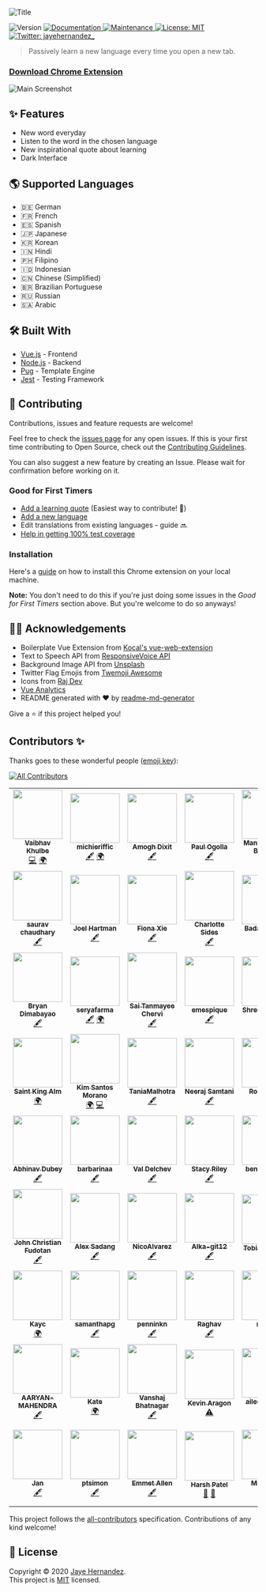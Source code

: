 ![Title](docs/screenshots/title.png)

<p>
  <img alt="Version" src="https://img.shields.io/badge/version-1.0.9-blue.svg?cacheSeconds=2592000" />
  <a href="https://github.com/jayehernandez/letra#readme" target="_blank">
    <img alt="Documentation" src="https://img.shields.io/badge/documentation-yes-brightgreen.svg" />
  </a>
  <a href="https://github.com/jayehernandez/letra/graphs/commit-activity" target="_blank">
    <img alt="Maintenance" src="https://img.shields.io/badge/Maintained%3F-yes-green.svg" />
  </a>
  <a href="https://github.com/jayehernandez/letra-extension/blob/master/LICENSE" target="_blank">
    <img alt="License: MIT" src="https://img.shields.io/github/license/jayehernandez/letra-extension" />
  </a>
  <a href="https://twitter.com/jayehernandez_" target="_blank">
    <img alt="Twitter: jayehernandez_" src="https://img.shields.io/twitter/follow/jayehernandez_.svg?style=social" />
  </a>
</p>

> Passively learn a new language every time you open a new tab.

### [Download Chrome Extension](https://chrome.google.com/webstore/detail/letra/cjodkkjokggcaeacdhjliobekbnnmoio)

![Main Screenshot](docs/screenshots/main_screenshot.png)

## ✨ Features
- New word everyday
- Listen to the word in the chosen language
- New inspirational quote about learning
- Dark Interface

## 🌎 Supported Languages
- 🇩🇪 German
- 🇫🇷 French
- 🇪🇸 Spanish
- 🇯🇵 Japanese
- 🇰🇷 Korean
- 🇮🇳 Hindi
- 🇵🇭 Filipino
- 🇮🇩 Indonesian
- 🇨🇳 Chinese (Simplified)
- 🇧🇷 Brazilian Portuguese
- 🇷🇺 Russian
- 🇸🇦 Arabic

## 🛠 Built With

* [Vue.js](https://vuejs.org/) - Frontend
* [Node.js](https://nodejs.org/en/) - Backend
* [Pug](https://pugjs.org/api/getting-started.html) - Template Engine
* [Jest](https://jestjs.io/) - Testing Framework

## 🤝 Contributing

Contributions, issues and feature requests are welcome!<br />

Feel free to check the [issues page](https://github.com/jayehernandez/letra-extension/issues) for any open issues. If this is your first time contributing to Open Source, check out the [Contributing Guidelines](https://github.com/jayehernandez/letra-extension/blob/master/docs/how_to_contribute.md).

You can also suggest a new feature by creating an Issue. Please wait for confirmation before working on it.

### Good for First Timers

- [Add a learning quote](https://github.com/jayehernandez/letra-extension/blob/master/docs/new_quote.md) (Easiest way to contribute! 🚀)
- [Add a new language](https://github.com/jayehernandez/letra-extension/blob/master/docs/new_language.md)
- Edit translations from existing languages - guide 🔜
- [Help in getting 100% test coverage](https://github.com/jayehernandez/letra-extension/blob/master/docs/testing_guidelines.md)

### Installation

Here's a [guide](https://github.com/jayehernandez/letra-extension/blob/master/docs/how_to_install.md) on how to install this Chrome extension on your local machine.

**Note:** You don't need to do this if you're just doing some issues in the _Good for First Timers_ section above. But you're welcome to do so anyways!

## 🙏🏻 Acknowledgements

* Boilerplate Vue Extension from [Kocal's vue-web-extension](https://github.com/Kocal/vue-web-extension)
* Text to Speech API from [ResponsiveVoice API](https://responsivevoice.org/api/)
* Background Image API from [Unsplash](https://unsplash.com/developers)
* Twitter Flag Emojis from [Twemoji Awesome](https://github.com/ellekasai/twemoji-awesome)
* Icons from [Raj Dev](https://freeicons.io/profile/714)
* [Vue Analytics](https://github.com/MatteoGabriele/vue-analytics)
* README generated with ❤️ by [readme-md-generator](https://github.com/kefranabg/readme-md-generator)

Give a ⭐️ if this project helped you!

## Contributors ✨

Thanks goes to these wonderful people ([emoji key](https://allcontributors.org/docs/en/emoji-key)):

<!-- ALL-CONTRIBUTORS-BADGE:START - Do not remove or modify this section -->
[![All Contributors](https://img.shields.io/badge/all_contributors-63-orange.svg?style=flat-square)](#contributors-)
<!-- ALL-CONTRIBUTORS-BADGE:END -->

<!-- ALL-CONTRIBUTORS-LIST:START - Do not remove or modify this section -->
<!-- prettier-ignore-start -->
<!-- markdownlint-disable -->
<table>
  <tr>
    <td align="center"><a href="https://about.me/vaibhav_khulbe"><img src="https://avatars0.githubusercontent.com/u/11731837?v=4" width="100px;" alt=""/><br /><sub><b>Vaibhav Khulbe</b></sub></a><br /><a href="https://github.com/jayehernandez/letra-extension/commits?author=Kvaibhav01" title="Code">💻</a> <a href="#translation-Kvaibhav01" title="Translation">🌍</a></td>
    <td align="center"><a href="https://github.com/michieriffic"><img src="https://avatars1.githubusercontent.com/u/12575688?v=4" width="100px;" alt=""/><br /><sub><b>michieriffic</b></sub></a><br /><a href="#content-michieriffic" title="Content">🖋</a> <a href="#translation-michieriffic" title="Translation">🌍</a></td>
    <td align="center"><a href="https://github.com/fluorspar20"><img src="https://avatars0.githubusercontent.com/u/59736770?v=4" width="100px;" alt=""/><br /><sub><b>Amogh Dixit</b></sub></a><br /><a href="#content-fluorspar20" title="Content">🖋</a></td>
    <td align="center"><a href="https://github.com/paulzay"><img src="https://avatars3.githubusercontent.com/u/29974825?v=4" width="100px;" alt=""/><br /><sub><b>Paul Ogolla</b></sub></a><br /><a href="#content-paulzay" title="Content">🖋</a></td>
    <td align="center"><a href="https://www.linkedin.com/in/imanishbarnwal/"><img src="https://avatars0.githubusercontent.com/u/46371923?v=4" width="100px;" alt=""/><br /><sub><b>Manish Kumar Barnwal</b></sub></a><br /><a href="#content-imanishbarnwal" title="Content">🖋</a></td>
    <td align="center"><a href="http://jemgaleon.github.io"><img src="https://avatars0.githubusercontent.com/u/10969278?v=4" width="100px;" alt=""/><br /><sub><b>Jem Galeon</b></sub></a><br /><a href="#content-jemgaleon" title="Content">🖋</a> <a href="#translation-jemgaleon" title="Translation">🌍</a></td>
    <td align="center"><a href="https://github.com/RaymondLZhou"><img src="https://avatars2.githubusercontent.com/u/59544754?v=4" width="100px;" alt=""/><br /><sub><b>Raymond Zhou</b></sub></a><br /><a href="#content-RaymondLZhou" title="Content">🖋</a></td>
  </tr>
  <tr>
    <td align="center"><a href="http:// https://saurav-jaat.github.io/Website/"><img src="https://avatars2.githubusercontent.com/u/55060238?v=4" width="100px;" alt=""/><br /><sub><b>saurav chaudhary</b></sub></a><br /><a href="#content-saurav-jaat" title="Content">🖋</a></td>
    <td align="center"><a href="http://joelh.art"><img src="https://avatars0.githubusercontent.com/u/65033855?v=4" width="100px;" alt=""/><br /><sub><b>Joel Hartman</b></sub></a><br /><a href="#content-joelhart" title="Content">🖋</a></td>
    <td align="center"><a href="https://github.com/xiefiona"><img src="https://avatars3.githubusercontent.com/u/25620518?v=4" width="100px;" alt=""/><br /><sub><b>Fiona Xie</b></sub></a><br /><a href="#content-xiefiona" title="Content">🖋</a></td>
    <td align="center"><a href="https://github.com/charsides"><img src="https://avatars1.githubusercontent.com/u/59448807?v=4" width="100px;" alt=""/><br /><sub><b>Charlotte Sides</b></sub></a><br /><a href="#content-charsides" title="Content">🖋</a></td>
    <td align="center"><a href="https://github.com/BadaroThiago"><img src="https://avatars2.githubusercontent.com/u/65410275?v=4" width="100px;" alt=""/><br /><sub><b>BadaroThiago</b></sub></a><br /><a href="#content-BadaroThiago" title="Content">🖋</a></td>
    <td align="center"><a href="https://github.com/tbarland77"><img src="https://avatars2.githubusercontent.com/u/15313520?v=4" width="100px;" alt=""/><br /><sub><b>Timothy Barland</b></sub></a><br /><a href="#content-tbarland77" title="Content">🖋</a> <a href="https://github.com/jayehernandez/letra-extension/commits?author=tbarland77" title="Code">💻</a> <a href="https://github.com/jayehernandez/letra-extension/commits?author=tbarland77" title="Tests">⚠️</a></td>
    <td align="center"><a href="https://github.com/claire-thompson"><img src="https://avatars3.githubusercontent.com/u/60275489?v=4" width="100px;" alt=""/><br /><sub><b>Claire Thompson</b></sub></a><br /><a href="#content-claire-thompson" title="Content">🖋</a></td>
  </tr>
  <tr>
    <td align="center"><a href="https://github.com/brianxfury"><img src="https://avatars1.githubusercontent.com/u/46956022?v=4" width="100px;" alt=""/><br /><sub><b>Bryan Dimabayao</b></sub></a><br /><a href="#content-brianxfury" title="Content">🖋</a></td>
    <td align="center"><a href="https://github.com/seryafarma"><img src="https://avatars0.githubusercontent.com/u/3274071?v=4" width="100px;" alt=""/><br /><sub><b>seryafarma</b></sub></a><br /><a href="#content-seryafarma" title="Content">🖋</a> <a href="#translation-seryafarma" title="Translation">🌍</a></td>
    <td align="center"><a href="https://github.com/sai-chervi"><img src="https://avatars2.githubusercontent.com/u/26706838?v=4" width="100px;" alt=""/><br /><sub><b>Sai Tanmayee Chervi</b></sub></a><br /><a href="#content-sai-chervi" title="Content">🖋</a></td>
    <td align="center"><a href="https://github.com/emespique"><img src="https://avatars2.githubusercontent.com/u/64101384?v=4" width="100px;" alt=""/><br /><sub><b>emespique</b></sub></a><br /><a href="#content-emespique" title="Content">🖋</a></td>
    <td align="center"><a href="https://github.com/shreesh5"><img src="https://avatars2.githubusercontent.com/u/31484465?v=4" width="100px;" alt=""/><br /><sub><b>Shreesh Nayak</b></sub></a><br /><a href="#content-shreesh5" title="Content">🖋</a></td>
    <td align="center"><a href="https://www.linkedin.com/in/dexter-dacanay-028a0249/"><img src="https://avatars2.githubusercontent.com/u/6574725?v=4" width="100px;" alt=""/><br /><sub><b>Dexter L. Dacanay</b></sub></a><br /><a href="#translation-dacster13" title="Translation">🌍</a></td>
    <td align="center"><a href="http://linkedin.com/in/danaredena"><img src="https://avatars3.githubusercontent.com/u/25056256?v=4" width="100px;" alt=""/><br /><sub><b>Dana Kathleen Redeña</b></sub></a><br /><a href="#translation-danaredena" title="Translation">🌍</a></td>
  </tr>
  <tr>
    <td align="center"><a href="https://github.com/aynfrancesco06"><img src="https://avatars1.githubusercontent.com/u/56792014?v=4" width="100px;" alt=""/><br /><sub><b>Saint King Alm</b></sub></a><br /><a href="#translation-aynfrancesco06" title="Translation">🌍</a></td>
    <td align="center"><a href="http://kimberrypi.me"><img src="https://avatars2.githubusercontent.com/u/20434382?v=4" width="100px;" alt=""/><br /><sub><b>Kim Santos Morano</b></sub></a><br /><a href="#translation-kimberrypi" title="Translation">🌍</a> <a href="https://github.com/jayehernandez/letra-extension/commits?author=kimberrypi" title="Code">💻</a></td>
    <td align="center"><a href="https://github.com/TaniaMalhotra"><img src="https://avatars2.githubusercontent.com/u/62426189?v=4" width="100px;" alt=""/><br /><sub><b>TaniaMalhotra</b></sub></a><br /><a href="#content-TaniaMalhotra" title="Content">🖋</a></td>
    <td align="center"><a href="http://neerajsamtani.me"><img src="https://avatars1.githubusercontent.com/u/39165106?v=4" width="100px;" alt=""/><br /><sub><b>Neeraj Samtani</b></sub></a><br /><a href="#content-neerajsamtani" title="Content">🖋</a></td>
    <td align="center"><a href="https://github.com/SeemsRocky"><img src="https://avatars2.githubusercontent.com/u/36709334?v=4" width="100px;" alt=""/><br /><sub><b>Rocky Liao</b></sub></a><br /><a href="#content-SeemsRocky" title="Content">🖋</a></td>
    <td align="center"><a href="http://closing-duration.000webhostapp.com/"><img src="https://avatars2.githubusercontent.com/u/42830166?v=4" width="100px;" alt=""/><br /><sub><b>Sonu Raghuwanshi</b></sub></a><br /><a href="#content-sonuraghuwanshi" title="Content">🖋</a></td>
    <td align="center"><a href="https://github.com/Zaiba123"><img src="https://avatars2.githubusercontent.com/u/31022543?v=4" width="100px;" alt=""/><br /><sub><b>Zaiba Iqbal</b></sub></a><br /><a href="#content-Zaiba123" title="Content">🖋</a></td>
  </tr>
  <tr>
    <td align="center"><a href="https://github.com/abhinavdubeyad9"><img src="https://avatars2.githubusercontent.com/u/49772834?v=4" width="100px;" alt=""/><br /><sub><b>Abhinav Dubey</b></sub></a><br /><a href="#content-abhinavdubeyad9" title="Content">🖋</a></td>
    <td align="center"><a href="https://github.com/barbarinaa"><img src="https://avatars2.githubusercontent.com/u/41013205?v=4" width="100px;" alt=""/><br /><sub><b>barbarinaa</b></sub></a><br /><a href="#content-barbarinaa" title="Content">🖋</a></td>
    <td align="center"><a href="https://github.com/Btwonu"><img src="https://avatars0.githubusercontent.com/u/58858490?v=4" width="100px;" alt=""/><br /><sub><b>Val Delchev</b></sub></a><br /><a href="#content-Btwonu" title="Content">🖋</a></td>
    <td align="center"><a href="http://stacy-riley.com"><img src="https://avatars3.githubusercontent.com/u/63427576?v=4" width="100px;" alt=""/><br /><sub><b>Stacy Riley</b></sub></a><br /><a href="#content-Stacy-Riley" title="Content">🖋</a></td>
    <td align="center"><a href="http://bengovernali.com"><img src="https://avatars3.githubusercontent.com/u/39890388?v=4" width="100px;" alt=""/><br /><sub><b>bengovernali</b></sub></a><br /><a href="#content-bengovernali" title="Content">🖋</a></td>
    <td align="center"><a href="https://twitter.com/tiresandplanes"><img src="https://avatars3.githubusercontent.com/u/25542712?v=4" width="100px;" alt=""/><br /><sub><b>Gary Beardsley</b></sub></a><br /><a href="#content-tiresc" title="Content">🖋</a></td>
    <td align="center"><a href="https://github.com/jkfliu"><img src="https://avatars0.githubusercontent.com/u/38794392?v=4" width="100px;" alt=""/><br /><sub><b>Jason Liu</b></sub></a><br /><a href="#translation-jkfliu" title="Translation">🌍</a> <a href="#content-jkfliu" title="Content">🖋</a></td>
  </tr>
  <tr>
    <td align="center"><a href="https://github.com/jcfudotan"><img src="https://avatars3.githubusercontent.com/u/60477749?v=4" width="100px;" alt=""/><br /><sub><b>John Christian Fudotan</b></sub></a><br /><a href="#content-jcfudotan" title="Content">🖋</a></td>
    <td align="center"><a href="https://github.com/alexanfr"><img src="https://avatars0.githubusercontent.com/u/40047582?v=4" width="100px;" alt=""/><br /><sub><b>Alex Sadang</b></sub></a><br /><a href="#content-alexanfr" title="Content">🖋</a></td>
    <td align="center"><a href="https://github.com/nicolas-alv3"><img src="https://avatars2.githubusercontent.com/u/42628386?v=4" width="100px;" alt=""/><br /><sub><b>NicoAlvarez</b></sub></a><br /><a href="#content-nicolas-alv3" title="Content">🖋</a></td>
    <td align="center"><a href="https://github.com/Alka-git12"><img src="https://avatars3.githubusercontent.com/u/58396306?v=4" width="100px;" alt=""/><br /><sub><b>Alka-git12</b></sub></a><br /><a href="#content-Alka-git12" title="Content">🖋</a></td>
    <td align="center"><a href="https://github.com/tobias1012"><img src="https://avatars2.githubusercontent.com/u/29657183?v=4" width="100px;" alt=""/><br /><sub><b>Tobias Jensen</b></sub></a><br /><a href="https://github.com/jayehernandez/letra-extension/commits?author=tobias1012" title="Documentation">📖</a></td>
    <td align="center"><a href="https://github.com/pollyj"><img src="https://avatars1.githubusercontent.com/u/55009539?v=4" width="100px;" alt=""/><br /><sub><b>Polly Sutcliffe</b></sub></a><br /><a href="#content-pollyj" title="Content">🖋</a></td>
    <td align="center"><a href="https://github.com/singhaditya28"><img src="https://avatars3.githubusercontent.com/u/66196917?v=4" width="100px;" alt=""/><br /><sub><b>singhaditya28</b></sub></a><br /><a href="#translation-singhaditya28" title="Translation">🌍</a></td>
  </tr>
  <tr>
    <td align="center"><a href="https://github.com/kaycmendes"><img src="https://avatars1.githubusercontent.com/u/38755587?v=4" width="100px;" alt=""/><br /><sub><b>Kayc</b></sub></a><br /><a href="#translation-kaycmendes" title="Translation">🌍</a></td>
    <td align="center"><a href="https://github.com/samanthapg"><img src="https://avatars1.githubusercontent.com/u/47875003?v=4" width="100px;" alt=""/><br /><sub><b>samanthapg</b></sub></a><br /><a href="#content-samanthapg" title="Content">🖋</a></td>
    <td align="center"><a href="https://github.com/penninkn"><img src="https://avatars2.githubusercontent.com/u/57964968?v=4" width="100px;" alt=""/><br /><sub><b>penninkn</b></sub></a><br /><a href="#content-penninkn" title="Content">🖋</a></td>
    <td align="center"><a href="https://github.com/Raghav-byte"><img src="https://avatars2.githubusercontent.com/u/55020567?v=4" width="100px;" alt=""/><br /><sub><b>Raghav </b></sub></a><br /><a href="#content-Raghav-byte" title="Content">🖋</a></td>
    <td align="center"><a href="https://github.com/n3twk"><img src="https://avatars3.githubusercontent.com/u/13373399?v=4" width="100px;" alt=""/><br /><sub><b>n3twk</b></sub></a><br /><a href="#translation-n3twk" title="Translation">🌍</a></td>
    <td align="center"><a href="https://github.com/Philippians-4-13"><img src="https://avatars2.githubusercontent.com/u/66440894?v=4" width="100px;" alt=""/><br /><sub><b>Pablo Park</b></sub></a><br /><a href="#translation-Philippians-4-13" title="Translation">🌍</a></td>
    <td align="center"><a href="https://github.com/jsundai"><img src="https://avatars0.githubusercontent.com/u/36107423?v=4" width="100px;" alt=""/><br /><sub><b>Jwahir</b></sub></a><br /><a href="#content-jsundai" title="Content">🖋</a></td>
  </tr>
  <tr>
    <td align="center"><a href="https://github.com/AARYAN-MAHENDRA"><img src="https://avatars1.githubusercontent.com/u/64866670?v=4" width="100px;" alt=""/><br /><sub><b>AARYAN-MAHENDRA</b></sub></a><br /><a href="#content-AARYAN-MAHENDRA" title="Content">🖋</a></td>
    <td align="center"><a href="https://github.com/notorious-sobriety"><img src="https://avatars2.githubusercontent.com/u/990640?v=4" width="100px;" alt=""/><br /><sub><b>Kate</b></sub></a><br /><a href="#translation-notorious-sobriety" title="Translation">🌍</a></td>
    <td align="center"><a href="https://github.com/thePrankster"><img src="https://avatars2.githubusercontent.com/u/63310123?v=4" width="100px;" alt=""/><br /><sub><b>Vanshaj Bhatnagar</b></sub></a><br /><a href="#content-thePrankster" title="Content">🖋</a></td>
    <td align="center"><a href="http://aragoncodes.com"><img src="https://avatars1.githubusercontent.com/u/49354167?v=4" width="100px;" alt=""/><br /><sub><b>Kevin Aragon</b></sub></a><br /><a href="https://github.com/jayehernandez/letra-extension/commits?author=AragonCodes" title="Tests">⚠️</a></td>
    <td align="center"><a href="https://github.com/aileenrzhang"><img src="https://avatars1.githubusercontent.com/u/61919893?v=4" width="100px;" alt=""/><br /><sub><b>aileenrzhang</b></sub></a><br /><a href="#content-aileenrzhang" title="Content">🖋</a></td>
    <td align="center"><a href="https://github.com/Huynheddie"><img src="https://avatars0.githubusercontent.com/u/30208265?v=4" width="100px;" alt=""/><br /><sub><b>Huynheddie</b></sub></a><br /><a href="#content-Huynheddie" title="Content">🖋</a></td>
    <td align="center"><a href="https://medium.com/@gautham"><img src="https://avatars1.githubusercontent.com/u/6588002?v=4" width="100px;" alt=""/><br /><sub><b>Gautham D N</b></sub></a><br /><a href="#content-gauthamdn" title="Content">🖋</a> <a href="#translation-gauthamdn" title="Translation">🌍</a></td>
  </tr>
  <tr>
    <td align="center"><a href="https://github.com/RazoraDE"><img src="https://avatars3.githubusercontent.com/u/67172324?v=4" width="100px;" alt=""/><br /><sub><b>Jan</b></sub></a><br /><a href="#content-RazoraDE" title="Content">🖋</a></td>
    <td align="center"><a href="https://github.com/ptsimon"><img src="https://avatars2.githubusercontent.com/u/13947592?v=4" width="100px;" alt=""/><br /><sub><b>ptsimon</b></sub></a><br /><a href="#content-ptsimon" title="Content">🖋</a></td>
    <td align="center"><a href="https://github.com/Mrskillful"><img src="https://avatars1.githubusercontent.com/u/59685332?v=4" width="100px;" alt=""/><br /><sub><b>Emmet Allen</b></sub></a><br /><a href="#content-Mrskillful" title="Content">🖋</a></td>
    <td align="center"><a href="https://www.linkedin.com/in/harsh-patel-270698/"><img src="https://avatars0.githubusercontent.com/u/32677465?v=4" width="100px;" alt=""/><br /><sub><b>Harsh Patel</b></sub></a><br /><a href="https://github.com/jayehernandez/letra-extension/pulls?q=is%3Apr+reviewed-by%3AHarshPatel270698" title="Reviewed Pull Requests">👀</a> <a href="https://github.com/jayehernandez/letra-extension/commits?author=HarshPatel270698" title="Documentation">📖</a></td>
    <td align="center"><a href="https://sourcerer.io/ming-tsai"><img src="https://avatars3.githubusercontent.com/u/37890026?v=4" width="100px;" alt=""/><br /><sub><b>Ming Tsai</b></sub></a><br /><a href="#content-ming-tsai" title="Content">🖋</a></td>
    <td align="center"><a href="https://github.com/AlacritousCreature"><img src="https://avatars3.githubusercontent.com/u/58398802?v=4" width="100px;" alt=""/><br /><sub><b>Sampada Kathar</b></sub></a><br /><a href="#content-AlacritousCreature" title="Content">🖋</a></td>
    <td align="center"><a href="https://www.jebble.nl"><img src="https://avatars2.githubusercontent.com/u/1397260?v=4" width="100px;" alt=""/><br /><sub><b>Jeffrey von Grumbkow</b></sub></a><br /><a href="#translation-Jebble" title="Translation">🌍</a></td>
  </tr>
</table>

<!-- markdownlint-enable -->
<!-- prettier-ignore-end -->
<!-- ALL-CONTRIBUTORS-LIST:END -->

This project follows the [all-contributors](https://github.com/all-contributors/all-contributors) specification. Contributions of any kind welcome!

## 📝 License

Copyright © 2020 [Jaye Hernandez](https://github.com/jayehernandez).<br />
This project is [MIT](https://github.com/jayehernandez/letra-extension/blob/master/LICENSE) licensed.
